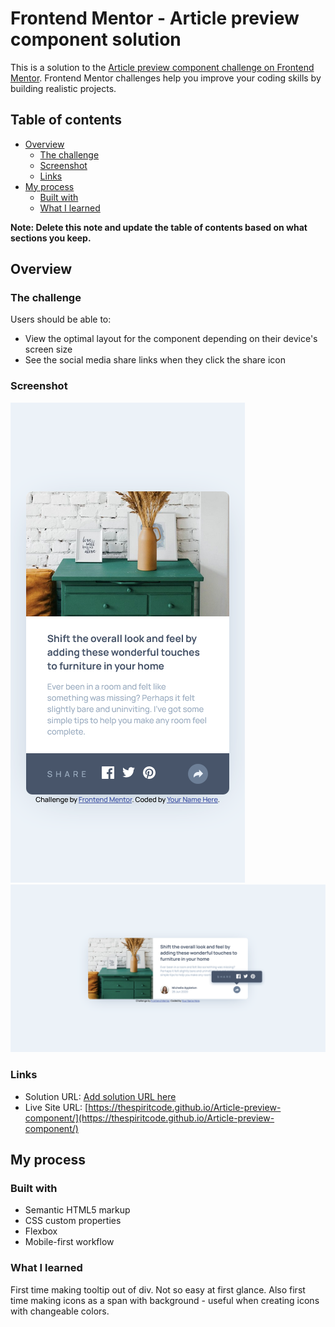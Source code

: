 # Frontend Mentor - Article preview component solution

This is a solution to the [Article preview component challenge on Frontend Mentor](https://www.frontendmentor.io/challenges/article-preview-component-dYBN_pYFT). Frontend Mentor challenges help you improve your coding skills by building realistic projects. 

## Table of contents

- [Overview](#overview)
  - [The challenge](#the-challenge)
  - [Screenshot](#screenshot)
  - [Links](#links)
- [My process](#my-process)
  - [Built with](#built-with)
  - [What I learned](#what-i-learned)

**Note: Delete this note and update the table of contents based on what sections you keep.**

## Overview

### The challenge

Users should be able to:

- View the optimal layout for the component depending on their device's screen size
- See the social media share links when they click the share icon

### Screenshot

![mobile](/screens/mobile.png)
![desktop](/screens/desktop.png)

### Links

- Solution URL: [Add solution URL here](https://your-solution-url.com)
- Live Site URL: [https://thespiritcode.github.io/Article-preview-component/](https://thespiritcode.github.io/Article-preview-component/)

## My process

### Built with

- Semantic HTML5 markup
- CSS custom properties
- Flexbox
- Mobile-first workflow


### What I learned

First time making tooltip out of div. Not so easy at first glance. Also first time making icons as a span with background - useful when creating icons with changeable colors.
